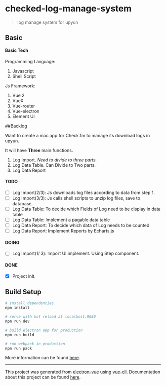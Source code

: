 # checked-log-manage-system

> log manage system for upyun

## Basic

#### Basic Tech

Programming Language:

1. Javascript
2. Shell Script

Js Framework:

1. Vue 2
2. VueX
3. Vue-router
4. Vue-electron
5. Element UI

##Backlog

Want to create a mac app for Check.fm to manage its download logs in upyun.

It will have **Three** main functions.

1. Log Import. *Need to divide to three parts.*
2. Log Data Table. Can Divide to Two parts.
3. Log Data Report

#### TODO

- [ ] Log Import(2/3): Js downloads log files according to data from step 1.
- [ ] Log Import(3/3): Js calls shell scripts to unzip log files, save to database.
- [ ] Log Data Table: To decide which Fields of Log need to be display in data table
- [ ] Log Data Table: Implement a pagable data table
- [ ] Log Data Report: To decide which data of Log needs to be counted
- [ ] Log Data Report: Implement Reports by Echarts.js

#### DOING

- [ ] Log Import(1/ 3): Import UI implement. Using Step component.

#### DONE

- [x] Project init.

### #

## Build Setup

``` bash
# install dependencies
npm install

# serve with hot reload at localhost:9080
npm run dev

# build electron app for production
npm run build

# run webpack in production
npm run pack
```
More information can be found [here](https://simulatedgreg.gitbooks.io/electron-vue/content/docs/npm_scripts.html).

---

This project was generated from [electron-vue](https://github.com/SimulatedGREG/electron-vue) using [vue-cli](https://github.com/vuejs/vue-cli). Documentation about this project can be found [here](https://simulatedgreg.gitbooks.io/electron-vue/content/index.html).
